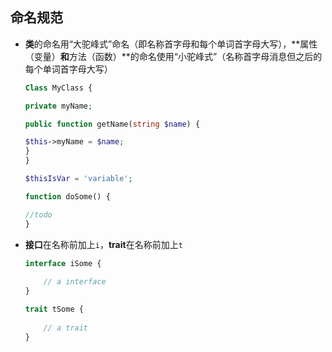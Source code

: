 ## 命名规范

- **类**的命名用“大驼峰式”命名（即名称首字母和每个单词首字母大写），**属性（变量）**和**方法（函数）**的命名使用“小驼峰式”（名称首字母消息但之后的每个单词首字母大写）  

  ```php
  Class MyClass {
  
  private myName;
  
  public function getName(string $name) {
  
  $this->myName = $name;
  }
  }
  
  $thisIsVar = 'variable';
  
  function doSome() {
  
  //todo
  }
  ```

- **接口**在名称前加上`i`，**trait**在名称前加上`t`

  ```php
  interface iSome {
      
      // a interface
  }
  
  trait tSome {
      
      // a trait
  }
  ```
